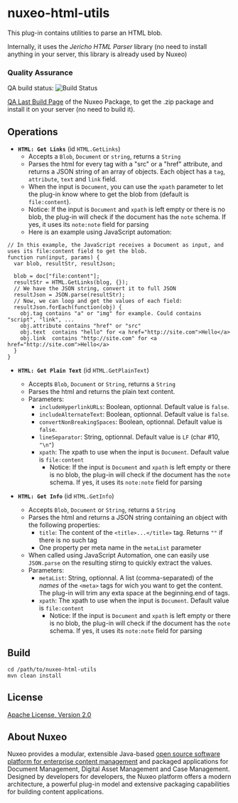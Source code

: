 # nuxeo-html-utils

This plug-in contains utilities to parse an HTML blob.

Internally, it uses the _Jericho HTML Parser_ library (no need to install anything in your server, this library is already used by Nuxeo)

### Quality Assurance
QA build status: ![Build Status](https://qa.nuxeo.org/jenkins/buildStatus/icon?job=Sandbox/sandbox_nuxeo-html-utils-master)

[QA Last Build Page](http://qa.nuxeo.org/jenkins/job/Sandbox/job/sandbox_nuxeo-html-utils-master/lastBuild/org.nuxeo.html.utils$nuxeo-html-utils-mp/) of the Nuxeo Package, to get the .zip package and install it on your server (no need to build it).

## Operations

* **`HTML: Get Links`** (id `HTML.GetLinks`)
  * Accepts a `Blob`, `Document` or `string`, returns a `String`
  * Parses the html for every tag with a "src" or a "href" attribute, and returns a JSON string of an array of objects. Each object has a `tag`, `attribute`, `text` and `link` field.
  * When the input is `Document`, you can use the `xpath` parameter to let the plug-in know where to get the blob from (default is `file:content`).
  * Notice: If the input is `Document` and `xpath` is left empty or there is no blob, the plug-in will check if the document has the `note` schema. If yes, it uses its `note:note` field for parsing
  * Here is an example  using JavaScript automation:

```
// In this example, the JavaScript receives a Document as input, and uses its file:content field to get the blob.
function run(input, params) {
  var blob, resultStr, resultJson;
  
  blob = doc["file:content"];
  resultStr = HTML.GetLinks(blog, {});
  // We have the JSON string, convert it to full JSON
  resultJson = JSON.parse(resultStr);
  // Now, we can loop and get the values of each field:
  resultJson.forEach(function(obj) {
    obj.tag contains "a" or "img" for example. Could contains "script", "link", ...
    obj.attribute contains "href" or "src"
    obj.text  contains "hello" for <a href="http://site.com">Hello</a>
    obj.link  contains "http://site.com" for <a href="http://site.com">Hello</a>
  }
}
```

* **`HTML: Get Plain Text`** (id `HTML.GetPlainText`)
  * Accepts `Blob`, `Document` or `String`, returns a `String`
  * Parses the html and returns the plain text content.
  * Parameters:
    * `includeHyperlinkURLs`: Boolean, optionnal. Default value is `false`.
    * `includeAlternateText`: Boolean, optionnal. Default value is `false`.
    * `convertNonBreakingSpaces`: Boolean, optionnal. Default value is `false`.
    * `lineSeparator`: String, optionnal. Default value is `LF` (char #10, `"\n"`)
    * `xpath`: The xpath to use when the input is `Document`. Default value is `file:content`
      * Notice: If the input is `Document` and `xpath` is left empty or there is no blob, the plug-in will check if the document has the `note` schema. If yes, it uses its `note:note` field for parsing

* **`HTML: Get Info`** (id `HTML.GetInfo`)
  * Accepts `Blob`, `Document` or `String`, returns a `String`
  * Parses the html and returns a JSON string containing an object with the following properties:
    * `title`: The content of the `<title>...</title>` tag. Returns `""` if there is no such tag
    * One property per meta name in the `metaList` parameter
  * When called using JavaScript Automation, one can easily use `JSON.parse` on the resulting stirng to quickly extract the values.
  * Parameters:
    * `metaList`: String, optionnal. A list (comma-separated) of the _names_ of the `<meta>` tags for wich you want to get the content. The plug-in will trim any exta space at the beginning.end of tags.
    * `xpath`: The xpath to use when the input is `Document`. Default value is `file:content`
      * Notice: If the input is `Document` and `xpath` is left empty or there is no blob, the plug-in will check if the document has the `note` schema. If yes, it uses its `note:note` field for parsing
      


## Build

    cd /path/to/nuxeo-html-utils
    mvn clean install


## License

[Apache License, Version 2.0](http://www.apache.org/licenses/LICENSE-2.0)

## About Nuxeo

Nuxeo provides a modular, extensible Java-based [open source software platform for enterprise content management](http://www.nuxeo.com) and packaged applications for Document Management, Digital Asset Management and Case Management. Designed by developers for developers, the Nuxeo platform offers a modern architecture, a powerful plug-in model and extensive packaging capabilities for building content applications.
